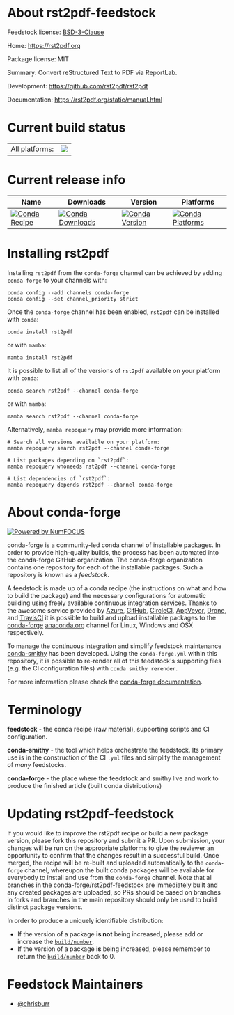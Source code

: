 About rst2pdf-feedstock
=======================

Feedstock license: [BSD-3-Clause](https://github.com/conda-forge/rst2pdf-feedstock/blob/main/LICENSE.txt)

Home: https://rst2pdf.org

Package license: MIT

Summary: Convert reStructured Text to PDF via ReportLab.

Development: https://github.com/rst2pdf/rst2pdf

Documentation: https://rst2pdf.org/static/manual.html

Current build status
====================


<table><tr><td>All platforms:</td>
    <td>
      <a href="https://dev.azure.com/conda-forge/feedstock-builds/_build/latest?definitionId=6634&branchName=main">
        <img src="https://dev.azure.com/conda-forge/feedstock-builds/_apis/build/status/rst2pdf-feedstock?branchName=main">
      </a>
    </td>
  </tr>
</table>

Current release info
====================

| Name | Downloads | Version | Platforms |
| --- | --- | --- | --- |
| [![Conda Recipe](https://img.shields.io/badge/recipe-rst2pdf-green.svg)](https://anaconda.org/conda-forge/rst2pdf) | [![Conda Downloads](https://img.shields.io/conda/dn/conda-forge/rst2pdf.svg)](https://anaconda.org/conda-forge/rst2pdf) | [![Conda Version](https://img.shields.io/conda/vn/conda-forge/rst2pdf.svg)](https://anaconda.org/conda-forge/rst2pdf) | [![Conda Platforms](https://img.shields.io/conda/pn/conda-forge/rst2pdf.svg)](https://anaconda.org/conda-forge/rst2pdf) |

Installing rst2pdf
==================

Installing `rst2pdf` from the `conda-forge` channel can be achieved by adding `conda-forge` to your channels with:

```
conda config --add channels conda-forge
conda config --set channel_priority strict
```

Once the `conda-forge` channel has been enabled, `rst2pdf` can be installed with `conda`:

```
conda install rst2pdf
```

or with `mamba`:

```
mamba install rst2pdf
```

It is possible to list all of the versions of `rst2pdf` available on your platform with `conda`:

```
conda search rst2pdf --channel conda-forge
```

or with `mamba`:

```
mamba search rst2pdf --channel conda-forge
```

Alternatively, `mamba repoquery` may provide more information:

```
# Search all versions available on your platform:
mamba repoquery search rst2pdf --channel conda-forge

# List packages depending on `rst2pdf`:
mamba repoquery whoneeds rst2pdf --channel conda-forge

# List dependencies of `rst2pdf`:
mamba repoquery depends rst2pdf --channel conda-forge
```


About conda-forge
=================

[![Powered by
NumFOCUS](https://img.shields.io/badge/powered%20by-NumFOCUS-orange.svg?style=flat&colorA=E1523D&colorB=007D8A)](https://numfocus.org)

conda-forge is a community-led conda channel of installable packages.
In order to provide high-quality builds, the process has been automated into the
conda-forge GitHub organization. The conda-forge organization contains one repository
for each of the installable packages. Such a repository is known as a *feedstock*.

A feedstock is made up of a conda recipe (the instructions on what and how to build
the package) and the necessary configurations for automatic building using freely
available continuous integration services. Thanks to the awesome service provided by
[Azure](https://azure.microsoft.com/en-us/services/devops/), [GitHub](https://github.com/),
[CircleCI](https://circleci.com/), [AppVeyor](https://www.appveyor.com/),
[Drone](https://cloud.drone.io/welcome), and [TravisCI](https://travis-ci.com/)
it is possible to build and upload installable packages to the
[conda-forge](https://anaconda.org/conda-forge) [anaconda.org](https://anaconda.org/)
channel for Linux, Windows and OSX respectively.

To manage the continuous integration and simplify feedstock maintenance
[conda-smithy](https://github.com/conda-forge/conda-smithy) has been developed.
Using the ``conda-forge.yml`` within this repository, it is possible to re-render all of
this feedstock's supporting files (e.g. the CI configuration files) with ``conda smithy rerender``.

For more information please check the [conda-forge documentation](https://conda-forge.org/docs/).

Terminology
===========

**feedstock** - the conda recipe (raw material), supporting scripts and CI configuration.

**conda-smithy** - the tool which helps orchestrate the feedstock.
                   Its primary use is in the construction of the CI ``.yml`` files
                   and simplify the management of *many* feedstocks.

**conda-forge** - the place where the feedstock and smithy live and work to
                  produce the finished article (built conda distributions)


Updating rst2pdf-feedstock
==========================

If you would like to improve the rst2pdf recipe or build a new
package version, please fork this repository and submit a PR. Upon submission,
your changes will be run on the appropriate platforms to give the reviewer an
opportunity to confirm that the changes result in a successful build. Once
merged, the recipe will be re-built and uploaded automatically to the
`conda-forge` channel, whereupon the built conda packages will be available for
everybody to install and use from the `conda-forge` channel.
Note that all branches in the conda-forge/rst2pdf-feedstock are
immediately built and any created packages are uploaded, so PRs should be based
on branches in forks and branches in the main repository should only be used to
build distinct package versions.

In order to produce a uniquely identifiable distribution:
 * If the version of a package **is not** being increased, please add or increase
   the [``build/number``](https://docs.conda.io/projects/conda-build/en/latest/resources/define-metadata.html#build-number-and-string).
 * If the version of a package **is** being increased, please remember to return
   the [``build/number``](https://docs.conda.io/projects/conda-build/en/latest/resources/define-metadata.html#build-number-and-string)
   back to 0.

Feedstock Maintainers
=====================

* [@chrisburr](https://github.com/chrisburr/)

